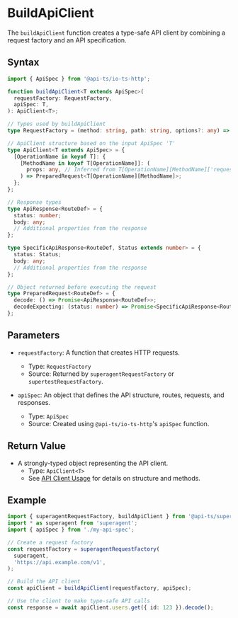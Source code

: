 # BuildApiClient

The `buildApiClient` function creates a type-safe API client by combining a request
factory and an API specification.

## Syntax

```typescript
import { ApiSpec } from '@api-ts/io-ts-http';

function buildApiClient<T extends ApiSpec>(
  requestFactory: RequestFactory,
  apiSpec: T,
): ApiClient<T>;

// Types used by buildApiClient
type RequestFactory = (method: string, path: string, options?: any) => any; // Returns a superagent/supertest request

// ApiClient structure based on the input ApiSpec 'T'
type ApiClient<T extends ApiSpec> = {
  [OperationName in keyof T]: {
    [MethodName in keyof T[OperationName]]: (
      props: any, // Inferred from T[OperationName][MethodName]['request']
    ) => PreparedRequest<T[OperationName][MethodName]>;
  };
};

// Response types
type ApiResponse<RouteDef> = {
  status: number;
  body: any;
  // Additional properties from the response
};

type SpecificApiResponse<RouteDef, Status extends number> = {
  status: Status;
  body: any;
  // Additional properties from the response
};

// Object returned before executing the request
type PreparedRequest<RouteDef> = {
  decode: () => Promise<ApiResponse<RouteDef>>;
  decodeExpecting: (status: number) => Promise<SpecificApiResponse<RouteDef, number>>;
};
```

## Parameters

- `requestFactory`: A function that creates HTTP requests.

  - Type: `RequestFactory`
  - Source: Returned by `superagentRequestFactory` or `supertestRequestFactory`.

- `apiSpec`: An object that defines the API structure, routes, requests, and responses.
  - Type: `ApiSpec`
  - Source: Created using `@api-ts/io-ts-http`'s `apiSpec` function.

## Return Value

- A strongly-typed object representing the API client.
  - Type: `ApiClient<T>`
  - See [API Client Usage](./api-client) for details on structure and methods.

## Example

```typescript
import { superagentRequestFactory, buildApiClient } from '@api-ts/superagent-wrapper';
import * as superagent from 'superagent';
import { apiSpec } from './my-api-spec';

// Create a request factory
const requestFactory = superagentRequestFactory(
  superagent,
  'https://api.example.com/v1',
);

// Build the API client
const apiClient = buildApiClient(requestFactory, apiSpec);

// Use the client to make type-safe API calls
const response = await apiClient.users.get({ id: 123 }).decode();
```
